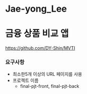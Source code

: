 # Jae-yong_Lee

# 금융 상품 비교 앱

https://github.com/DY-Shin/MVTI




### 요구사항
- 최소한5개 이상의 URL 페이지를 사용
- 프로젝트 이름
  - final-pjt-front, final-pjt-back


